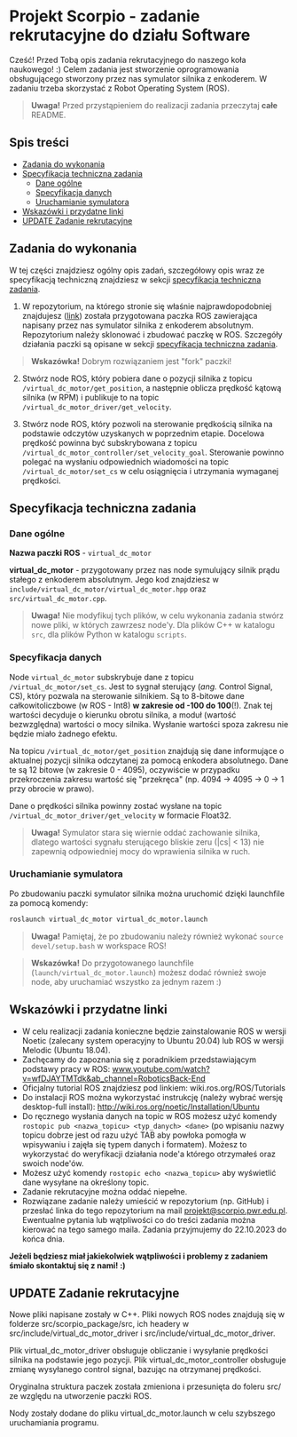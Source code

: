 # Projekt Scorpio - zadanie rekrutacyjne do działu Software

Cześć! 
Przed Tobą opis zadania rekrutacyjnego do naszego koła naukowego! :)
Celem zadania jest stworzenie oprogramowania obsługującego stworzony przez nas symulator silnika z enkoderem. W zadaniu trzeba skorzystać z Robot Operating System (ROS). 
>**Uwaga!** Przed przystąpieniem do realizacji zadania przeczytaj **całe** README.
## Spis treści
- [Zadania do wykonania](#zadania-do-wykonania)
- [Specyfikacja techniczna zadania](#specyfikacja-techniczna-zadania)
  - [Dane ogólne](#dane-ogólne)
  - [Specyfikacja danych](#specyfikacja-danych)
  - [Uruchamianie symulatora](#uruchamianie-symulatora)
- [Wskazówki i przydatne linki](#wskazówki-i-przydatne-linki)
- [UPDATE Zadanie rekrutacyjne](#update-zadanie-rekrutacyjne)
## Zadania do wykonania 
W tej części znajdziesz ogólny opis zadań, szczegółowy opis wraz ze specyfikacją techniczną znajdziesz w sekcji [specyfikacja techniczna zadania](#specyfikacja-techniczna-zadania).

1. W repozytorium, na którego stronie się właśnie najprawdopodobniej znajdujesz ([link](https://github.com/ScorpioOrganization/scorpio_zadanie_rekrutacyjne_software)) została przygotowana paczka ROS zawierająca napisany przez nas symulator silnika z enkoderem absolutnym. Repozytorium należy sklonować i zbudować paczkę w ROS. Szczegóły działania paczki są opisane w sekcji [specyfikacja techniczna zadania](#specyfikacja-techniczna-zadania).
> **Wskazówka!** Dobrym rozwiązaniem jest "fork" paczki!

2. Stwórz node ROS, który pobiera dane o pozycji silnika z topicu `/virtual_dc_motor/get_position`, a następnie oblicza prędkość kątową silnika (w RPM) i publikuje to na topic `/virtual_dc_motor_driver/get_velocity`.

3. Stwórz node ROS, który pozwoli na sterowanie prędkością silnika na podstawie odczytów uzyskanych w poprzednim etapie. Docelowa prędkość powinna być subskrybowana z topicu `/virtual_dc_motor_controller/set_velocity_goal`. Sterowanie powinno polegać na wysłaniu odpowiednich wiadomości na topic `/virtual_dc_motor/set_cs` w celu osiągnięcia i utrzymania wymaganej prędkości.

## Specyfikacja techniczna zadania
### Dane ogólne
**Nazwa paczki ROS** - `virtual_dc_motor`  

**virtual_dc_motor** - przygotowany przez nas node symulujący silnik prądu stałego z enkoderem absolutnym. Jego kod znajdziesz w `include/virtual_dc_motor/virtual_dc_motor.hpp` oraz `src/virtual_dc_motor.cpp`.
> **Uwaga!** Nie modyfikuj tych plików, w celu wykonania zadania stwórz nowe pliki, w których zawrzesz node'y. Dla plików C++ w katalogu `src`, dla plików Python w katalogu `scripts`.

### Specyfikacja danych
Node `virtual_dc_motor` subskrybuje dane z topicu `/virtual_dc_motor/set_cs`. Jest to sygnał sterujący (_ang._ Control Signal, CS), który pozwala na sterowanie silnikiem. Są to 8-bitowe dane całkowitoliczbowe (w ROS - Int8) **w zakresie od -100 do 100**(!). Znak tej wartości decyduje o kierunku obrotu silnika, a moduł (wartość bezwzględna) wartości o mocy silnika. Wysłanie wartości spoza zakresu nie będzie miało żadnego efektu. 

Na topicu `/virtual_dc_motor/get_position` znajdują się dane informujące o aktualnej pozycji silnika odczytanej za pomocą enkodera absolutnego. Dane te są 12 bitowe (w zakresie 0 - 4095), oczywiście w przypadku przekroczenia zakresu wartość się "przekręca" (np. 4094 -> 4095 -> 0 -> 1 przy obrocie w prawo).

Dane o prędkości silnika powinny zostać wysłane na topic `/virtual_dc_motor_driver/get_velocity` w formacie Float32.

> **Uwaga!** Symulator stara się wiernie oddać zachowanie silnika, dlatego wartości sygnału sterującego bliskie zeru (|cs| < 13) nie zapewnią odpowiedniej mocy do wprawienia silnika w ruch.

### Uruchamianie symulatora
Po zbudowaniu paczki symulator silnika można uruchomić dzięki launchfile za pomocą komendy:
```bash
roslaunch virtual_dc_motor virtual_dc_motor.launch
```
> **Uwaga!** Pamiętaj, że po zbudowaniu należy również wykonać `source devel/setup.bash` w workspace ROS!

> **Wskazówka!** Do przygotowanego launchfile (`launch/virtual_dc_motor.launch`) możesz dodać również swoje node, aby uruchamiać wszystko za jednym razem :)

## Wskazówki i przydatne linki
-	W celu realizacji zadania konieczne będzie zainstalowanie ROS w wersji Noetic (zalecany system operacyjny to Ubuntu 20.04) lub ROS w wersji Melodic (Ubuntu 18.04).
-	Zachęcamy do zapoznania się z poradnikiem przedstawiającym podstawy pracy w ROS: www.youtube.com/watch?v=wfDJAYTMTdk&ab_channel=RoboticsBack-End
-	Oficjalny tutorial ROS znajdziesz pod linkiem: wiki.ros.org/ROS/Tutorials
-	Do instalacji ROS można wykorzystać instrukcję (należy wybrać wersję desktop-full install): http://wiki.ros.org/noetic/Installation/Ubuntu 
- Do ręcznego wysłania danych na topic w ROS możesz użyć komendy `rostopic pub <nazwa_topicu> <typ_danych> <dane>` (po wpisaniu nazwy topicu dobrze jest od razu użyć TAB aby powłoka pomogła w wpisywaniu i zajęła się typem danych i formatem). Możesz to wykorzystać do weryfikacji działania node'a którego otrzymałeś oraz swoich node'ów.
- Możesz użyć komendy `rostopic echo <nazwa_topicu>` aby wyświetlić dane wysyłane na określony topic.
- Zadanie rekrutacyjne można oddać niepełne.
- Rozwiązane zadanie należy umieścić w repozytorium (np. GitHub) i przesłać linka do tego repozytorium na mail projekt@scorpio.pwr.edu.pl. Ewentualne pytania lub wątpliwości co do treści zadania można kierować na tego samego maila. Zadania przyjmujemy do 22.10.2023 do końca dnia.

**Jeżeli będziesz miał jakiekolwiek wątpliwości i problemy z zadaniem śmiało skontaktuj się z nami! :)**

## UPDATE Zadanie rekrutacyjne

Nowe pliki napisane zostały w C++. 
Pliki nowych ROS nodes znajdują się w folderze src/scorpio_package/src, ich headery w src/include/virtual_dc_motor_driver i src/include/virtual_dc_motor_driver.

Plik virtual_dc_motor_driver obsługuje obliczanie i wysyłanie prędkości silnika na podstawie jego pozycji.
Plik virtual_dc_motor_controller obsługuje zmianę wysyłanego control signal, bazując na otrzymanej prędkości.

Oryginalna struktura paczek została zmieniona i przesunięta do foleru src/ ze względu na utworzenie paczki ROS.

Nody zostały dodane do pliku virtual_dc_motor.launch w celu szybszego uruchamiania programu.
